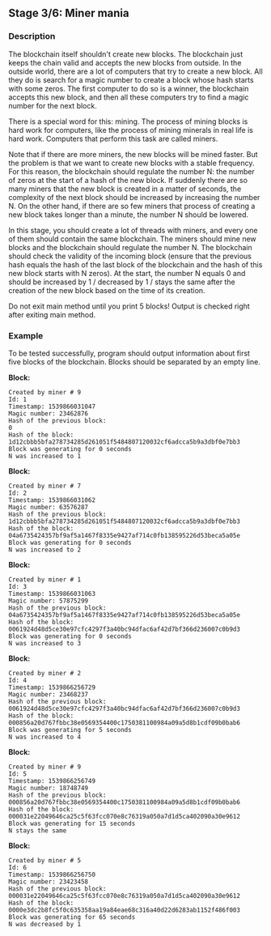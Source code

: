 ## Stage 3/6: Miner mania

### Description

The blockchain itself shouldn't create new blocks. The blockchain just keeps the chain valid and accepts the new blocks
from outside. In the outside world, there are a lot of computers that try to create a new block. All they do is search
for a magic number to create a block whose hash starts with some zeros. The first computer to do so is a winner, the
blockchain accepts this new block, and then all these computers try to find a magic number for the next block.

There is a special word for this: mining. The process of mining blocks is hard work for computers, like the process of
mining minerals in real life is hard work. Computers that perform this task are called miners.

Note that if there are more miners, the new blocks will be mined faster. But the problem is that we want to create new
blocks with a stable frequency. For this reason, the blockchain should regulate the number N: the number of zeros at the
start of a hash of the new block. If suddenly there are so many miners that the new block is created in a matter of
seconds, the complexity of the next block should be increased by increasing the number N. On the other hand, if there
are so few miners that process of creating a new block takes longer than a minute, the number N should be lowered.

In this stage, you should create a lot of threads with miners, and every one of them should contain the same blockchain.
The miners should mine new blocks and the blockchain should regulate the number N. The blockchain should check the
validity of the incoming block (ensure that the previous hash equals the hash of the last block of the blockchain and
the hash of this new block starts with N zeros). At the start, the number N equals 0 and should be increased by 1 /
decreased by 1 / stays the same after the creation of the new block based on the time of its creation.

Do not exit main method until you print 5 blocks! Output is checked right after exiting main method.

### Example

To be tested successfully, program should output information about first five blocks of the blockchain. Blocks should be
separated by an empty line.

**Block:**

    Created by miner # 9
    Id: 1
    Timestamp: 1539866031047
    Magic number: 23462876
    Hash of the previous block:
    0
    Hash of the block:
    1d12cbbb5bfa278734285d261051f5484807120032cf6adcca5b9a3dbf0e7bb3
    Block was generating for 0 seconds
    N was increased to 1

**Block:**

    Created by miner # 7
    Id: 2
    Timestamp: 1539866031062
    Magic number: 63576287
    Hash of the previous block:
    1d12cbbb5bfa278734285d261051f5484807120032cf6adcca5b9a3dbf0e7bb3
    Hash of the block:
    04a6735424357bf9af5a1467f8335e9427af714c0fb138595226d53beca5a05e
    Block was generating for 0 seconds
    N was increased to 2

**Block:**

    Created by miner # 1
    Id: 3
    Timestamp: 1539866031063
    Magic number: 57875299
    Hash of the previous block:
    04a6735424357bf9af5a1467f8335e9427af714c0fb138595226d53beca5a05e
    Hash of the block:
    0061924d48d5ce30e97cfc4297f3a40bc94dfac6af42d7bf366d236007c0b9d3
    Block was generating for 0 seconds
    N was increased to 3

**Block:**

    Created by miner # 2
    Id: 4
    Timestamp: 1539866256729
    Magic number: 23468237
    Hash of the previous block:
    0061924d48d5ce30e97cfc4297f3a40bc94dfac6af42d7bf366d236007c0b9d3
    Hash of the block:
    000856a20d767fbbc38e0569354400c1750381100984a09a5d8b1cdf09b0bab6
    Block was generating for 5 seconds
    N was increased to 4

**Block:**

    Created by miner # 9
    Id: 5
    Timestamp: 1539866256749
    Magic number: 18748749
    Hash of the previous block:
    000856a20d767fbbc38e0569354400c1750381100984a09a5d8b1cdf09b0bab6
    Hash of the block:
    000031e22049646ca25c5f63fcc070e8c76319a050a7d1d5ca402090a30e9612
    Block was generating for 15 seconds
    N stays the same

**Block:**

    Created by miner # 5
    Id: 6
    Timestamp: 1539866256750
    Magic number: 23423458
    Hash of the previous block:
    000031e22049646ca25c5f63fcc070e8c76319a050a7d1d5ca402090a30e9612
    Hash of the block:
    0000e3dc2b8fc5f0c635358aa19a84eae68c316a40d22d6283ab1152f486f003
    Block was generating for 65 seconds
    N was decreased by 1